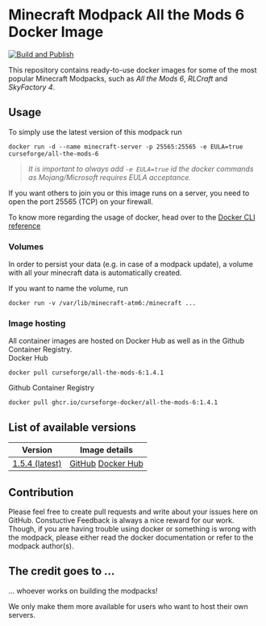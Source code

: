 # Minecraft Modpack All the Mods 6 Docker Image

[![Build and Publish](https://github.com/curseforge-docker/all-the-mods-6/actions/workflows/build-and-publish.yml/badge.svg)](https://github.com/curseforge-docker/all-the-mods-6/actions/workflows/build-and-publish.yml)
  
This repository contains ready-to-use docker images for some of the most popular Minecraft Modpacks, such as _All the Mods 6_, _RLCraft_ and _SkyFactory 4_.

## Usage

To simply use the latest version of this modpack run
```console
docker run -d --name minecraft-server -p 25565:25565 -e EULA=true curseforge/all-the-mods-6
```
> _It is important to always add `-e EULA=true` id the docker commands as Mojang/Microsoft requires EULA acceptance._

If you want others to join you or this image runs on a server, you need to open the port 25565 (TCP) on your firewall.

To know more regarding the usage of docker, head over to the [Docker CLI reference](https://docs.docker.com/engine/reference/commandline/docker/)

### Volumes

In order to persist your data (e.g. in case of a modpack update), a volume with all your minecraft data is automatically created. 

If you want to name the volume, run

```console
docker run -v /var/lib/minecraft-atm6:/minecraft ...
```

### Image hosting

All container images are hosted on Docker Hub as well as in the Github Container Registry.  
Docker Hub
```console
docker pull curseforge/all-the-mods-6:1.4.1
```
Github Container Registry
```console
docker pull ghcr.io/curseforge-docker/all-the-mods-6:1.4.1
```
## List of available versions
| Version                                                                                     | Image details
| ------------------------------------------------------------------------------------------- | -------------------------------------------------------------------------------------------------------------------------------------------------------------------------------------------------------------------------------------------------------------------------------------------------------------------------------------------
| [1.5.4 (latest)](https://www.curseforge.com/minecraft/modpacks/all-the-mods-6/files/3235290)| [GitHub](https://github.com/orgs/curseforge-docker/packages/container/all-the-mods-6/1491997) [Docker Hub](https://hub.docker.com/layers/curseforge/all-the-mods-6/1.5.4/images/sha256-1c8d247440058d06c2144ca7115512048715208180e286f82f40a9fb08733f0c?context=explore)

## Contribution

Please feel free to create pull requests and write about your issues here on GitHub. Constuctive Feedback is always a nice reward for our work. Though, if you are having trouble using docker or something is wrong with the modpack, please either read the docker documentation or refer to the modpack author(s).

## The credit goes to ...

... whoever works on building the modpacks!

We only make them more available for users who want to host their own servers.
